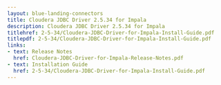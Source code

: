 ```yaml
---
layout: blue-landing-connectors
title: Cloudera JDBC Driver 2.5.34 for Impala
description: Cloudera JDBC Driver 2.5.34 for Impala
titlehref: 2-5-34/Cloudera-JDBC-Driver-for-Impala-Install-Guide.pdf
titlepdf: 2-5-34/Cloudera-JDBC-Driver-for-Impala-Install-Guide.pdf
links:
- text: Release Notes
  href: Cloudera-JDBC-Driver-for-Impala-Release-Notes.pdf
- text: Installation Guide
  href: 2-5-34/Cloudera-JDBC-Driver-for-Impala-Install-Guide.pdf
---
```

